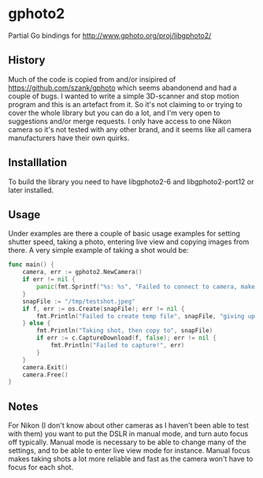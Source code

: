 # gphoto2

Partial Go bindings for http://www.gphoto.org/proj/libgphoto2/

## History

Much of the code is copied from and/or insipired of https://github.com/szank/gphoto which seems abandonend and had a couple of bugs. I wanted to write a simple 3D-scanner and stop motion program and this is an artefact from it. So it's not claiming to or trying to cover the whole library but you can do a lot, and I'm very open to suggestions and/or merge requests. I only have access to one Nikon camera so it's not tested with any other brand, and it seems like all camera manufacturers have their own quirks.

## Installlation

To build the library you need to have libgphoto2-6 and libgphoto2-port12 or later installed.

## Usage

Under examples are there a couple of basic usage examples for setting shutter speed, taking a photo, entering live view and copying images from there. A very simple example of taking a shot would be:

```Go
func main() {
	camera, err := gphoto2.NewCamera()
	if err != nil {
		panic(fmt.Sprintf("%s: %s", "Failed to connect to camera, make sure it's around!", err))
	}
    snapFile := "/tmp/testshot.jpeg"
	if f, err := os.Create(snapFile); err != nil {
		fmt.Println("Failed to create temp file", snapFile, "giving up!", err)
	} else {
		fmt.Println("Taking shot, then copy to", snapFile)
		if err := c.CaptureDownload(f, false); err != nil {
			fmt.Println("Failed to capture!", err)
		}
	}
	camera.Exit()
	camera.Free()
}
```


## Notes

For Nikon (I don't know about other cameras as I haven't been able to test with them) you want to put the DSLR in manual mode, and turn auto focus off typically. Manual mode is necessary to be able to change many of the settings, and to be able to enter live view mode for instance. Manual focus makes taking shots a lot more reliable and fast as the camera won't have to focus for each shot.

